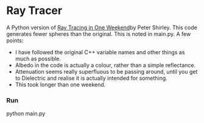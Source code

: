 # Ray Tracer
A Python version of [Ray Tracing in One Weekend](https://github.com/RayTracing/raytracing.github.io)by Peter Shirley.
This code generates fewer spheres than the original.  This is noted in main.py.
A few points:
* I have followed the original C++ variable names and other things as much as possible.
* Albedo in the code is actually a colour, rather than a simple reflectance.
* Attenuation seems really superfluous to be passing around, until you get to Dielectric and realise it is actually intended for something.
* This took longer than one weekend.

### Run
python main.py
